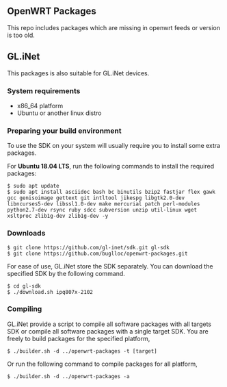 ## OpenWRT Packages
This repo includes packages which are missing in openwrt feeds or version is too old.

## GL.iNet

This packages is also suitable for GL.iNet devices.

### System requirements

- x86_64 platform
- Ubuntu or another linux distro

### Preparing your build environment

To use the SDK on your system will usually require you to install some extra packages.

For **Ubuntu 18.04 LTS**, run the following commands to install the required packages:

```
$ sudo apt update
$ sudo apt install asciidoc bash bc binutils bzip2 fastjar flex gawk gcc genisoimage gettext git intltool jikespg libgtk2.0-dev libncurses5-dev libssl1.0-dev make mercurial patch perl-modules python2.7-dev rsync ruby sdcc subversion unzip util-linux wget xsltproc zlib1g-dev zlib1g-dev -y
```

### Downloads

```
$ git clone https://github.com/gl-inet/sdk.git gl-sdk
$ git clone https://github.com/buglloc/openwrt-packages.git
```

For ease of use, GL.iNet store the SDK separately. You can download the specified SDK by the following command.

```
$ cd gl-sdk
$ ./download.sh ipq807x-2102
```

### Compiling
GL.iNet provide a script to compile all software packages with all targets SDK or compile all software packages with a single target SDK. You are freely to build packages for the specified platform,

```
$ ./builder.sh -d ../openwrt-packages -t [target]
```

Or run the following command to compile packages for all platform,

```
$ ./builder.sh -d ../openwrt-packages -a
```
